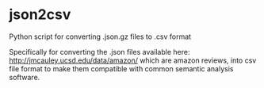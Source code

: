 # json2csv
Python script for converting .json.gz files to .csv format

Specifically for converting the .json files available here:
http://jmcauley.ucsd.edu/data/amazon/
which are amazon reviews, into csv file format to make them compatible with common semantic analysis software.

